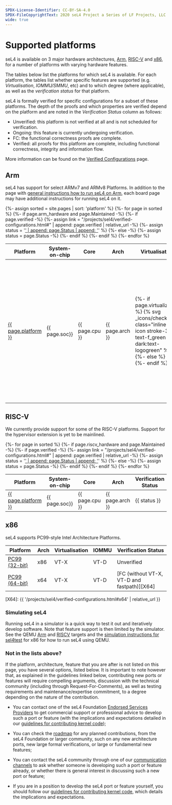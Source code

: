 ```yaml
---
SPDX-License-Identifier: CC-BY-SA-4.0
SPDX-FileCopyrightText: 2020 seL4 Project a Series of LF Projects, LLC.
wide: true
---
```


# Supported platforms

seL4 is available on 3 major hardware architectures, [Arm](#arm),
[RISC-V](#risc-v) and [x86](#x86), for a number of platforms with varying
hardware features.

The tables below list the platforms for which seL4 is available. For each
platform, the tables list whether specific features are supported (e.g.
*Virtualisation*, *IOMMU/SMMU*, etc) and to which degree (where applicable), as
well as the *verification status* for that platform.

seL4 is formally verified for specific configurations for a subset of these
platforms. The depth of the proofs and which properties are verified depend on
the platform and are noted in the *Verification Status* column as follows:

* Unverified: this platform is not verified at all and is not scheduled for verification.
* Ongoing: this feature is currently undergoing verification.
* FC: the functional correctness proofs are complete.
* Verified: all proofs for this platform are complete, including functional
  correctness, integrity and information flow.

More information can be found on the [Verified Configurations](../projects/sel4/verified-configurations.md) page.

## Arm

seL4 has support for select ARMv7 and ARMv8 Platforms. In addition to the page
with [general instructions how to run seL4 on Arm](GeneralARM.html), each board
page may have additional instructions for running seL4 on it.

<div class="overflow-x-auto">
<table>
  <thead>
    <tr>
      <th>Platform</th>
      <th>System-on-chip</th>
      <th>Core</th>
      <th>Arch</th>
      <th>Virtualisation</th>
      <th>SMMU</th>
      <th>Verification Status</th>
    </tr>
  </thead>
  <tbody>
{%- assign sorted = site.pages | sort: 'platform' %}
{%- for page in sorted %}
{%- if page.arm_hardware and page.Maintained -%}
{%-   if page.verified -%}
{%-    assign link = "/projects/sel4/verified-configurations.html#" | append: page.verified | relative_url -%}
{%-    assign status = '<a href="' | append: link | append: '">' | append: page.Status | append: '</a>' %}
{%-   else -%}
{%-    assign status = page.Status -%}
{%-   endif %}
    <tr>
      <td><a href="{{page.url| relative_url}}">{{ page.platform }}</a></td>
      <td>{{ page.soc}}</td>
      <td>{{ page.cpu }}</td>
      <td>{{ page.arch }}</td>
      <td class="text-center">
{%- if page.virtualization %}
        {% svg _icons/check.svg class="inline-icon stroke-3 text-f_green-500 dark:text-logogreen" %}
{%- else %}
        &ndash;
{%- endif %}
      </td>
      <td class="text-center">
{%- if page.iommu %}
{%-   if page.iommu == "limited" %}
{%-     assign color="text-yellow-500" %}
{%-   else %}
{%-     assign color="text-f_green-500 dark:text-logogreen" %}
{%-   endif %}
        {% svg _icons/check.svg class="inline-icon stroke-3 {{color}}" %}
{%- else %}
        &ndash;
{%- endif %}
      </td>
      <td>{{ status }}</td>
    </tr>
{%- endif %}
{%- endfor %}
  </tbody>
</table>
</div>

## RISC-V

We currently provide support for some of the RISC-V platforms. Support for the hypervisor extension is yet to be mainlined.

<div class="overflow-x-auto">
<table>
  <thead>
    <tr>
      <th>Platform</th>
      <th>System-on-chip</th>
      <th>Core</th>
      <th>Arch</th>
      <!-- th>Virtualisation</th -->
      <th>Verification Status</th>
    </tr>
  </thead>
  <tbody>
{%- for page in sorted %}
{%- if page.riscv_hardware and page.Maintained -%}
{%-   if page.verified -%}
{%-    assign link = "/projects/sel4/verified-configurations.html#" | append: page.verified | relative_url -%}
{%-    assign status = '<a href="' | append: link | append: '">' | append: page.Status | append: '</a>' %}
{%-   else -%}
{%-    assign status = page.Status -%}
{%-   endif %}
    <tr>
      <td><a href="{{page.url| relative_url}}">{{ page.platform }}</a></td>
      <td>{{ page.soc}}</td>
      <td>{{ page.cpu }}</td>
      <td>{{ page.arch }}</td>
      <!-- td class="text-center">
{%- if page.virtualization %}
        {% svg _icons/check.svg class="inline-icon stroke-3 text-f_green-500 dark:text-logogreen" %}
{%- else %}
        &ndash;
{%- endif %}
      </td -->
      <td>{{ status }}</td>
    </tr>
{%- endif %}
{%- endfor %}
  </tbody>
</table>
</div>

## x86

seL4 supports PC99-style Intel Architecture Platforms.

| Platform              | Arch | Virtualisation | IOMMU | Verification Status                  |
| -                     |  -   | -              | -     | -                                    |
| [PC99 (32-bit)](IA32.html) | x86  | VT-X           | VT-D  | Unverified                        |
| [PC99 (64-bit)](IA32.html) | x64  | VT-X           | VT-D  | [FC (without VT-X, VT-D and fastpath)][X64] |

[X64]: {{ '/projects/sel4/verified-configurations.html#x64' | relative_url }}


### Simulating seL4

Running seL4 in a simulator is a quick way to test it out and iteratively
develop software. Note that feature support is then limited by the simulator.
See the QEMU [Arm](qemu-arm-virt.html) and [RISCV](qemu-riscv-virt.html) targets
and the [simulation instructions for sel4test](/projects/sel4test/#running-it)
for x86 for how to run seL4 using QEMU.

### Not in the lists above?

If the platform, architecture, feature that you are after is not listed on this page,
you have several options, listed below. It is important to note however that, as
explained in the guidelines linked below, contributing new ports or features will require
compelling arguments, discussion with the technical community (including through
Request-For-Comments), as well as testing requirements and maintenance/expertise
commitment, to a degree depending on the nature of the contribution.


- You can contact one of the seL4 Foundation [Endorsed Services
  Providers](https://sel4.systems/Foundation/Services/) to get commercial
  support or professional advice to develop such a port or feature (with the
  implications and expectations detailed in our [guidelines for contributing
  kernel code](../projects/sel4/kernel-contribution.html));

- You can check the [roadmap](https://sel4.systems/roadmap.html) for any planned
  contributions, from the seL4 Foundation or larger community, such on any new
  architecture ports, new large formal verifications, or large or fundamental
  new features;

- You can contact the seL4 community through one of our [communication
  channels](https://sel4.systems/contact/) to ask whether someone is developing
  such a port or feature already, or whether there is general interest in discussing
  such a new port or feature;

- If you are in a position to develop the seL4 port or feature yourself, you
  should follow our [guidelines for contributing kernel
  code](../projects/sel4/kernel-contribution.html), which details the
  implications and expectations.


